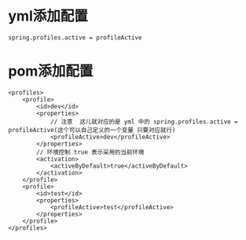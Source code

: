# yml添加配置
	spring.profiles.active = profileActive
# pom添加配置
	<profiles>
		<profile>
			<id>dev</id>
			<properties>
				// 注意  这儿就对应的是 yml 中的 spring.profiles.active = profileActive(这个可以自己定义的一个变量 只要对应就行)
				<profileActive>dev</profileActive>
			</properties>
			// 环境控制 true 表示采用的当前环境
			<activation>
				<activeByDefault>true</activeByDefault>
			</activation>
		</profile>
		<profile>
			<id>test</id>
			<properties>
				<profileActive>test</profileActive>
			</properties>
		</profile>
	</profiles>